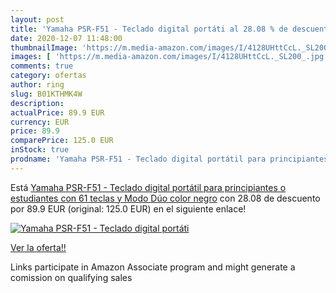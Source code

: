 ```yaml
---
layout: post
title: 'Yamaha PSR-F51 - Teclado digital portáti al 28.08 % de descuento'
date: 2020-12-07 11:48:00
thumbnailImage: 'https://m.media-amazon.com/images/I/4128UHttCcL._SL200_.jpg'
images: [ 'https://m.media-amazon.com/images/I/4128UHttCcL._SL200_.jpg' ]
comments: true
category: ofertas
author: ring
slug: B01KTHMK4W
description:
actualPrice: 89.9 EUR
currency: EUR
price: 89.9
comparePrice: 125.0 EUR
inStock: true
prodname: 'Yamaha PSR-F51 - Teclado digital portátil para principiantes o estudiantes con 61 teclas y Modo Dúo  color negro'
---
```


Está [Yamaha PSR-F51 - Teclado digital portátil para principiantes o estudiantes con 61 teclas y Modo Dúo  color negro](https://www.amazon.es/dp/B01KTHMK4W/?tag=tolees-21) con 28.08 de descuento por 89.9 EUR (original: 125.0 EUR) en el siguiente enlace!

[![Yamaha PSR-F51 - Teclado digital portáti](https://m.media-amazon.com/images/I/4128UHttCcL._SL200_.jpg)](https://www.amazon.es/dp/B01KTHMK4W/?tag=tolees-21)

[Ver la oferta!!](https://www.amazon.es/dp/B01KTHMK4W/?tag=tolees-21)

Links participate in Amazon Associate program and might generate a comission on qualifying sales


